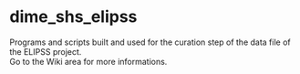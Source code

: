 # dime_shs_elipss
Programs and scripts built and used for the curation step of the data file of the ELIPSS project.</br>
Go to the Wiki area for more informations.
